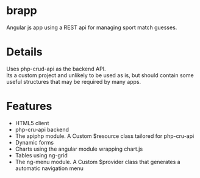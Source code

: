 # brapp
Angular js app using a REST api for managing sport match guesses.
# Details
Uses php-crud-api as the backend API.  
Its a custom project and unlikely to be used as is, but should contain some useful structures that may be required by many apps.  
# Features
 - HTML5 client
 - php-cru-api backend
 - The apiphp module. A Custom $resource class tailored for php-cru-api
 - Dynamic forms
 - Charts using the angular module wrapping chart.js
 - Tables using ng-grid
 - The ng-menu module. A Custom $provider class that generates a automatic navigation menu
